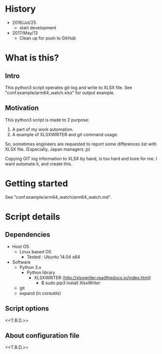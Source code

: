 # History
- 2016/Jul/25
  - start development
- 2017/May/13
  - Clean up for push to GitHub

# What is this?

## Intro

This python3 script operates git-log and write to XLSX file.
See "conf.example/arm64_watch.xlsx" for output example.

## Motivation

This python3 script is made to 2 purpose:
  1. A part of my work automation.
  2. A example of XLSXWRITER and git command usage.

So, sometimes engineers are requested to report some differences list with XLSX file.
(Especially, Japan managers ;p)

Copying GIT log information to XLSX by hand, is too hard and bore for me.
I want automate it, and create this.

# Getting started
See "conf.example/arm64_watch/arm64_watch.md".

# Script details
## Dependencies
- Host OS
  - Linux based OS
    - Tested : Ubuntu 14.04 x64
- Software
  - Python 3.x
    - Python library
      - XLSXWRITER (http://xlsxwriter.readthedocs.io/index.html)
        - $ sudo pip3 install XlsxWriter
  - git
  - expand (in coreutils)

## Script options
<<T.B.D.>>

## About configuration file
<<T.B.D.>>
